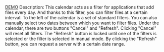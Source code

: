 [DEMO](https://yaroslavmakarov.github.io/brighta-test-project/)
Description:
This calendar acts as a filter for applications that add files every day. And thanks to this filter, you can filter files at a certain interval.
To the left of the calendar is a set of standard filters. You can also manually select two dates between which you want to filter files.
Under the calendar, there are two buttons "Cancel" and "Refresh".
Clicking "Cancel" will reset all filters. The "Refresh" button is locked until one of the filters is selected or the filter is selected in manual mode. By clicking the "Refresh" button, you can request a server with a certain date range.
